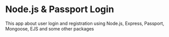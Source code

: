 # Node.js & Passport Login

This app about user login and registration using Node.js, Express, Passport, Mongoose, EJS and some other packages
